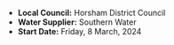 
<ul class="list-unstyled">
    <li><b>Local Council:</b> Horsham District Council</li>
    <li><b>Water Supplier:</b> Southern Water</li>
    <li><b>Start Date:</b> Friday, 8 March, 2024</li>
</ul>
